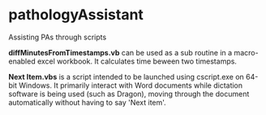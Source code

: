 # pathologyAssistant
Assisting PAs through scripts

**diffMinutesFromTimestamps.vb** can be used as a sub routine in a macro-enabled excel workbook. It calculates time beween two timestamps.

**Next Item.vbs** is a script intended to be launched using cscript.exe on 64-bit Windows. It primarily interact with Word documents while dictation software is being used (such as Dragon), moving through the document automatically without having to say 'Next item'. 
